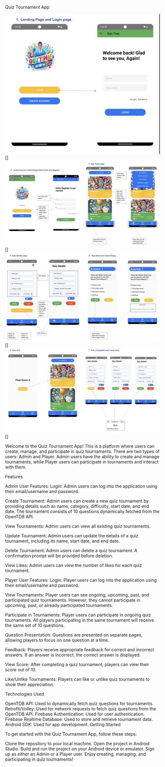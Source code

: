 Quiz Tournament App

![Home](screenshots/img1.png) []
![Home](screenshots/img2.png) []
![Home](screenshots/img3.png) []
![Home](screenshots/img4.png) []


Welcome to the Quiz Tournament App! This is a platform where users can create, manage, and participate in quiz tournaments. There are two types of users: Admin and Player. Admin users have the ability to create and manage tournaments, while Player users can participate in tournaments and interact with them.

Features

Admin User Features:
Login: Admin users can log into the application using their email/username and password.

Create Tournament: Admin users can create a new quiz tournament by providing details such as name, category, difficulty, start date, and end date. The tournament consists of 10 questions dynamically fetched from the OpenTDB API.

View Tournaments: Admin users can view all existing quiz tournaments.

Update Tournament: Admin users can update the details of a quiz tournament, including its name, start date, and end date.

Delete Tournament: Admin users can delete a quiz tournament. A confirmation prompt will be provided before deletion.

View Likes: Admin users can view the number of likes for each quiz tournament.

Player User Features:
Login: Player users can log into the application using their email/username and password.

View Tournaments: Player users can see ongoing, upcoming, past, and participated quiz tournaments. However, they cannot participate in upcoming, past, or already participated tournaments.

Participate in Tournaments: Player users can participate in ongoing quiz tournaments. All players participating in the same tournament will receive the same set of 10 questions.

Question Presentation: Questions are presented on separate pages, allowing players to focus on one question at a time.

Feedback: Players receive appropriate feedback for correct and incorrect answers. If an answer is incorrect, the correct answer is displayed.

View Score: After completing a quiz tournament, players can view their score out of 10.

Like/Unlike Tournaments: Players can like or unlike quiz tournaments to show their appreciation.

Technologies Used

OpenTDB API: Used to dynamically fetch quiz questions for tournaments.
Retrofit/Volley: Used for network requests to fetch quiz questions from the OpenTDB API.
Firebase Authentication: Used for user authentication.
Firebase Realtime Database: Used to store and retrieve tournament data.
Android SDK: Used for app development.
Getting Started

To get started with the Quiz Tournament App, follow these steps:

Clone the repository to your local machine.
Open the project in Android Studio.
Build and run the project on your Android device or emulator.
Sign up as either an Admin or a Player user.
Enjoy creating, managing, and participating in quiz tournaments!
